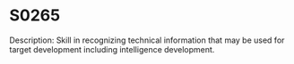 # S0265
Description: Skill in recognizing technical information that may be used for target development including intelligence development. 
